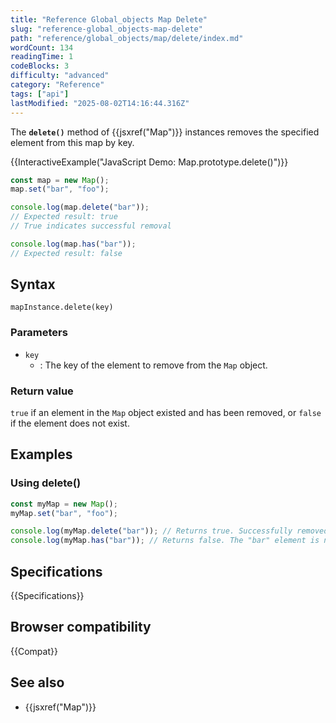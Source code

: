 ```yaml
---
title: "Reference Global_objects Map Delete"
slug: "reference-global_objects-map-delete"
path: "reference/global_objects/map/delete/index.md"
wordCount: 134
readingTime: 1
codeBlocks: 3
difficulty: "advanced"
category: "Reference"
tags: ["api"]
lastModified: "2025-08-02T14:16:44.316Z"
---
```



The **`delete()`** method of {{jsxref("Map")}} instances removes the specified element from this map by
key.

{{InteractiveExample("JavaScript Demo: Map.prototype.delete()")}}

```js interactive-example
const map = new Map();
map.set("bar", "foo");

console.log(map.delete("bar"));
// Expected result: true
// True indicates successful removal

console.log(map.has("bar"));
// Expected result: false
```

## Syntax

```js-nolint
mapInstance.delete(key)
```

### Parameters

- `key`
  - : The key of the element to remove from the `Map` object.

### Return value

`true` if an element in the `Map` object existed and has been removed, or
`false` if the element does not exist.

## Examples

### Using delete()

```js
const myMap = new Map();
myMap.set("bar", "foo");

console.log(myMap.delete("bar")); // Returns true. Successfully removed.
console.log(myMap.has("bar")); // Returns false. The "bar" element is no longer present.
```

## Specifications

{{Specifications}}

## Browser compatibility

{{Compat}}

## See also

- {{jsxref("Map")}}

